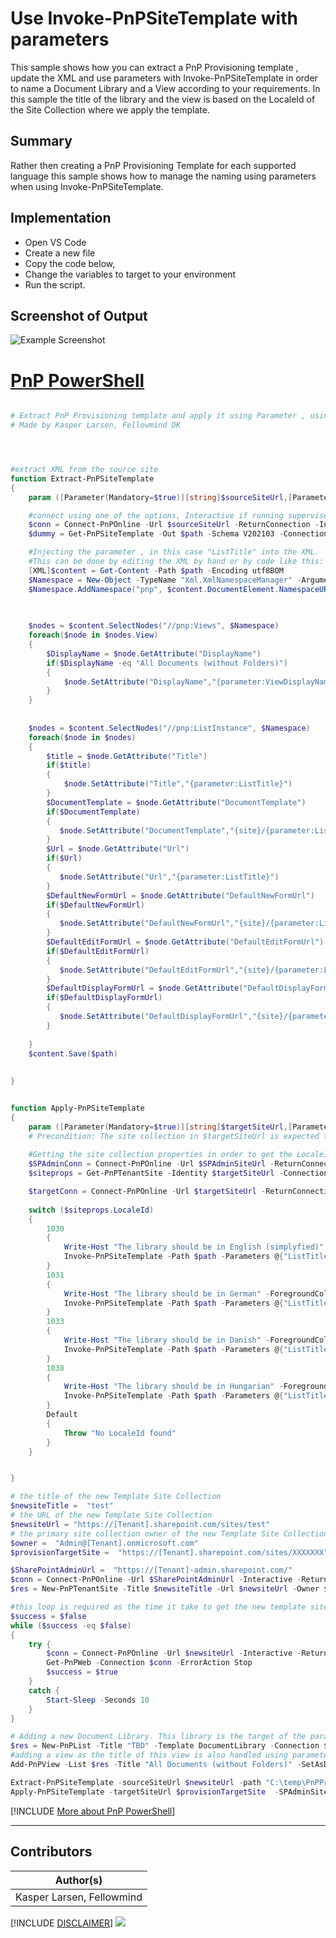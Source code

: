 

# Use Invoke-PnPSiteTemplate with parameters

This sample shows how you can extract a PnP Provisioning template , update the XML and use parameters with Invoke-PnPSiteTemplate in order to name a Document Library and a View according to your requirements. In this sample the title of the library and the view is based on the LocaleId of the Site Collection where we apply the template.

## Summary

Rather then creating a PnP Provisioning Template for each supported language this sample shows how to manage the naming using parameters when using Invoke-PnPSiteTemplate.

## Implementation

- Open VS Code
- Create a new file
- Copy the code below,
- Change the variables to target to your environment
- Run the script.
 
## Screenshot of Output 

![Example Screenshot](assets/preview.png)

# [PnP PowerShell](#tab/pnpps)
```powershell

# Extract PnP Provisioning template and apply it using Parameter , using PS7.3 and PnP.Powershell 1.12*
# Made by Kasper Larsen, Fellowmind DK




#extract XML from the source site
function Extract-PnPSiteTemplate 
{
    param ([Parameter(Mandatory=$true)][string]$sourceSiteUrl,[Parameter(Mandatory=$true)][string]$path)

    #connect using one of the options, Interactive if running supervised, and clientid, tenant and thumbprint if unsupervised
    $conn = Connect-PnPOnline -Url $sourceSiteUrl -ReturnConnection -Interactive -ForceAuthentication
    $dummy = Get-PnPSiteTemplate -Out $path -Schema V202103 -Connection $conn -force -ListsToExtract "TBD" -ExcludeHandlers Navigation

    #Injecting the parameter , in this case "ListTitle" into the XML.
    #This can be done by editing the XML by hand or by code like this:
    [XML]$content = Get-Content -Path $path -Encoding utf8BOM
    $Namespace = New-Object -TypeName "Xml.XmlNamespaceManager" -ArgumentList $content.NameTable
    $Namespace.AddNamespace("pnp", $content.DocumentElement.NamespaceURI)
    

    
    $nodes = $content.SelectNodes("//pnp:Views", $Namespace)
    foreach($node in $nodes.View)
    {
        $DisplayName = $node.GetAttribute("DisplayName")
        if($DisplayName -eq "All Documents (without Folders)")
        {
            $node.SetAttribute("DisplayName","{parameter:ViewDisplayName}")  
        }
    }
    
    
    $nodes = $content.SelectNodes("//pnp:ListInstance", $Namespace)
    foreach($node in $nodes)
    {
        $title = $node.GetAttribute("Title")
        if($title)
        {
            $node.SetAttribute("Title","{parameter:ListTitle}")
        }
        $DocumentTemplate = $node.GetAttribute("DocumentTemplate")
        if($DocumentTemplate)
        {
           $node.SetAttribute("DocumentTemplate","{site}/{parameter:ListTitle}/Forms/template.dotx")
        }
        $Url = $node.GetAttribute("Url")
        if($Url)
        {
           $node.SetAttribute("Url","{parameter:ListTitle}")
        }
        $DefaultNewFormUrl = $node.GetAttribute("DefaultNewFormUrl")
        if($DefaultNewFormUrl)
        {
           $node.SetAttribute("DefaultNewFormUrl","{site}/{parameter:ListTitle}/Forms/Upload.aspx")
        }
        $DefaultEditFormUrl = $node.GetAttribute("DefaultEditFormUrl")
        if($DefaultEditFormUrl)
        {
           $node.SetAttribute("DefaultEditFormUrl","{site}/{parameter:ListTitle}/Forms/EditForm.aspx")
        }
        $DefaultDisplayFormUrl = $node.GetAttribute("DefaultDisplayFormUrl")
        if($DefaultDisplayFormUrl)
        {
           $node.SetAttribute("DefaultDisplayFormUrl","{site}/{parameter:ListTitle}/Forms/DispForm.aspx")
        }
        
    }
    $content.Save($path) 
   
    
}


function Apply-PnPSiteTemplate 
{
    param ([Parameter(Mandatory=$true)][string]$targetSiteUrl,[Parameter(Mandatory=$true)][string]$SPAdminSiteUrl,[Parameter(Mandatory=$true)][string]$path)
    # Precondition: The site collection in $targetSiteUrl is expected to exist already
    
    #Getting the site collection properties in order to get the LocaleID 
    $SPAdminConn = Connect-PnPOnline -Url $SPAdminSiteUrl -ReturnConnection -Interactive
    $siteprops = Get-PnPTenantSite -Identity $targetSiteUrl -Connection $SPAdminConn| Select -Property * 

    $targetConn = Connect-PnPOnline -Url $targetSiteUrl -ReturnConnection -Interactive 
    
    switch ($siteprops.LocaleId) 
    {
        1030
        { 
            Write-Host "The library should be in English (simplyfied)" -ForegroundColor Green
            Invoke-PnPSiteTemplate -Path $path -Parameters @{"ListTitle" = "Document Library";"ViewDisplayName"="All Documents (without Folders)"} -Connection $targetConn 
        }
        1031
        {
            Write-Host "The library should be in German" -ForegroundColor Green
            Invoke-PnPSiteTemplate -Path $path -Parameters @{"ListTitle" = "Dokumentenbibliothek";"ViewDisplayName"="Alles Documenten (kein mappen)"} -Connection $targetConn 
        }
        1033
        {
            Write-Host "The library should be in Danish" -ForegroundColor Green
            Invoke-PnPSiteTemplate -Path $path -Parameters @{"ListTitle" = "Dokumentbibliotek";"ViewDisplayName"="Alle Dokumenter (uden foldere)"} -Connection $targetConn -ClearNavigation
        }
        1038
        {
            Write-Host "The library should be in Hungarian" -ForegroundColor Green
            Invoke-PnPSiteTemplate -Path $path -Parameters @{"ListTitle" = "dokumentumtár";"ViewDisplayName"="Minden dokumentum (mappák nélkül)"} -Connection $targetConn -ClearNavigation
        }
        Default 
        {
            Throw "No LocaleId found"
        }
    }


}

# the title of the new Template Site Collection
$newsiteTitle =  "test" 
# the URL of the new Template Site Collection
$newsiteUrl = "https://[Tenant].sharepoint.com/sites/test" 
# the primary site collection owner of the new Template Site Collection
$owner =  "Admin@[Tenant].onmicrosoft.com"
$provisionTargetSite =  "https://[Tenant].sharepoint.com/sites/XXXXXXX"

$SharePointAdminUrl =  "https://[Tenant]-admin.sharepoint.com/" 
$conn = Connect-PnPOnline -Url $SharePointAdminUrl -Interactive -ReturnConnection
$res = New-PnPTenantSite -Title $newsiteTitle -Url $newsiteUrl -Owner $owner -TimeZone 3 -Connection $conn -Template "STS#3"

#this loop is required as the time it take to get the new template site ready varies 
$success = $false
while ($success -eq $false) 
{
    try {
        $conn = Connect-PnPOnline -Url $newsiteUrl -Interactive -ReturnConnection -ErrorAction Stop
        Get-PnPWeb -Connection $conn -ErrorAction Stop
        $success = $true
    }
    catch {
        Start-Sleep -Seconds 10
    }    
}

# Adding a new Document Library. This library is the target of the parameters in the provisioning and is names according to the LocaleID of the receiving site collection
$res = New-PnPList -Title "TBD" -Template DocumentLibrary -Connection $conn
#adding a view as the title of this view is also handled using parameters
Add-PnPView -List $res -Title "All Documents (without Folders)" -SetAsDefault -Query "" -Fields "Title" -Connection $conn

Extract-PnPSiteTemplate -sourceSiteUrl $newsiteUrl -path "C:\temp\PnPProvisioningUsingParameters.xml"
Apply-PnPSiteTemplate -targetSiteUrl $provisionTargetSite  -SPAdminSiteUrl $SharePointAdminUrl -path "C:\temp\PnPProvisioningUsingParameters.xml"


```
[!INCLUDE [More about PnP PowerShell](../../docfx/includes/MORE-PNPPS.md)]
***

## Contributors

| Author(s) |
|-----------|
| Kasper Larsen, Fellowmind|

[!INCLUDE [DISCLAIMER](../../docfx/includes/DISCLAIMER.md)]
<img src="https://m365-visitor-stats.azurewebsites.net/script-samples/scripts/spo-apply-pnptemplate-with-parameters" aria-hidden="true" />
